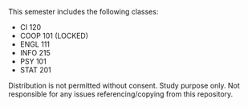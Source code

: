 This semester includes the following classes:
- CI 120
- COOP 101 (LOCKED)
- ENGL 111
- INFO 215
- PSY 101
- STAT 201

Distribution is not permitted without consent.
Study purpose only.
Not responsible for any issues referencing/copying from this repository.
